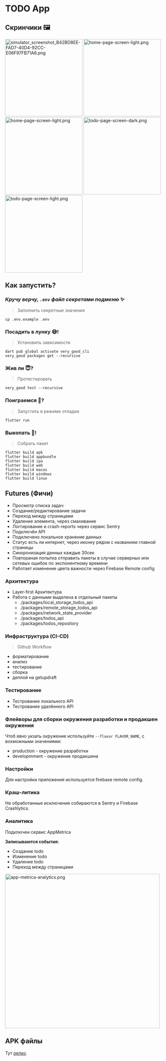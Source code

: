 # TODO App

## Скринчики 🖼

<p float="left">
  <img alt="simulator_screenshot_B42BD8EE-FAD7-40D4-92CC-E06F97FB71A6.png" src="docs/images/simulator_screenshot_B42BD8EE-FAD7-40D4-92CC-E06F97FB71A6.png" width="250"/>
  <img alt="home-page-screen-light.png" src="docs/images/home-page-screen-light.png" width="250"/>
  <img alt="home-page-screen-light.png" src="docs/images/home-page-screen-dark.png" width="250"/>
  <img alt="todo-page-screen-dark.png" src="docs/images/todo-page-screen-dark.png" width="250"/>
  <img alt="todo-page-screen-light.png" src="docs/images/todo-page-screen-light.png" width="250"/>
</p>

## Как запустить?

### _Кручу верчу, `.env` файл секретами подменю_ ✨

> Заполнить секретные значения

```shell
cp .env.example .env
```

### Посадить в лунку 😅!

> Установить зависимости

```shell
dart pub global activate very_good_cli
very_good packages get --recursive
```

### Жив ли 😇?

> Протестировать

```shell
very_good test --recursive
```

### Поиграемся 🤪?

> Запустить в режиме отладки

```shell
flutter run
```

### Выкопать 🎃!

> Собрать пакет

```shell
flutter build apk
flutter build appbundle
flutter build ipa
flutter build web
flutter build macos
flutter build windows
flutter build linux
```

## Futures (Фичи)

- Просмотр списка задач
- Создание/редактирование задачи
- Переход между страницами
- Удаление элемента, через смахивание
- Логгирование и crash-reports через сервис Sentry
- Подключён API
- Подключено локальное хранение данных
- Статус есть ли интернет, через иконку рядом с названием главной страницы
- Синхронизация данных каждые 30сек
- Повтораная попытка отправить пакеты в случае серверных или сетевых ошибок по экспонентному времени
- Работает изменение цвета важности через Firebase Remote config

### Архитектура

- Layer-first Архитектура
- Работа с данными выделена в отдельный пакеты
    - ./packages/local_storage_todos_api
    - ./packages/remote_storage_todos_api
    - ./packages/network_state_provider
    - ./packages/todos_api
    - ./packages/todos_repository

### Инфраструктура (CI-CD)

> Github Workflow

- форматирование
- анализ
- тестирование
- сборка
- деплой на getupdraft

### Тестирование

- Тестрование локального API
- Тестрование удалённого API

### Флейворы для сборки окружения разработки и продакшен окружения
Чтоб явно укзать окружение используйте `--flavor FLAVOR_NAME`, с вохможными значениями:
- production - окружение разработки
- developmment - окружение продакшена

### Настройки

Для настройки приложения используется firebase remote config.

### Краш-литика

Не обработанные исключения собираются в Sentry и Firebase Crashlytics.

### Аналитика

Подключен сервис AppMetrica

**Записываются события:**

- Создание todo
- Изменение todo
- Удаление todo
- Переход между страницами

<img alt="app-metrica-analytics.png" src="docs/images/app-metrica-analytics.png" width="500"/>

## APK файлы

Тут [релиз](https://github.com/coma8765/literate-computing-machine/releases).
